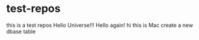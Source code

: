 # test-repos
this is a test repos
Hello Universe!!!
Hello again!
hi this is Mac
create a new dbase table 
